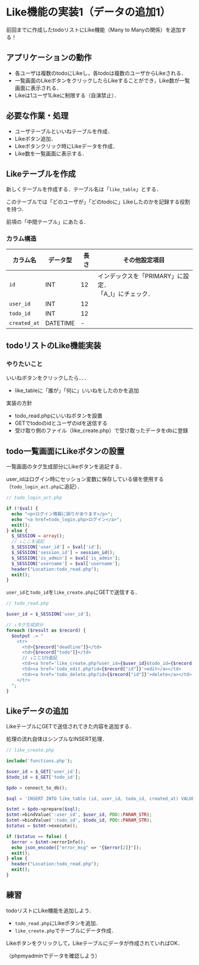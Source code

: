 # Like機能の実装1（データの追加1）

前回までに作成したtodoリストにLike機能（Many to Manyの関係）を追加する！


## アプリケーションの動作

- 各ユーザは複数のtodoにLikeし，各todoは複数のユーザからLikeされる．
- 一覧画面のLikeボタンをクリックしたらLikeすることができ，Like数が一覧画面に表示される．
- Likeは1ユーザ1Likeに制限する（自演禁止）．


## 必要な作業・処理

- ユーザテーブルといいねテーブルを作成．
- Likeボタン追加．
- Likeボタンクリック時にLikeデータを作成．
- Like数を一覧画面に表示する．

## Likeテーブルを作成

新しくテーブルを作成する．テーブル名は「`like_table`」とする．

このテーブルでは「どのユーザが」「どのtodoに」Likeしたのかを記録する役割を持つ．

前項の「中間テーブル」にあたる．

### カラム構造

|カラム名|データ型|長さ|その他設定項目|
|---|---|---|---|
|`id`|INT|12|インデックスを「PRIMARY」に設定．</br>「A_I」にチェック．|
|`user_id`|INT|12||
|`todo_id`|INT|12||
|`created_at`|DATETIME|-||

## todoリストのLike機能実装

### やりたいこと

いいねボタンをクリックしたら．．．

- like_tableに「誰が」「何に」いいねをしたのかを追加

実装の方針

- todo_read.phpにいいねボタンを設置
- GETでtodoのidとユーザのidを送信する
- 受け取り側のファイル（like_create.php）で受け取ったデータをdbに登録

## todo一覧画面にLikeボタンの設置

一覧画面のタグ生成部分にLikeボタンを追記する．

user_idはログイン時にセッション変数に保存している値を使用する（`todo_login_act.php`に追記）．

```php
// todo_login_act.php

if (!$val) {
  echo "<p>ログイン情報に誤りがあります</p>";
  echo "<a href=todo_login.php>ログイン</a>";
  exit();
} else {
  $_SESSION = array();
  // ↓ここを追記
  $_SESSION['user_id'] = $val['id'];
  $_SESSION['session_id'] = session_id();
  $_SESSION['is_admin'] = $val['is_admin'];
  $_SESSION['username'] = $val['username'];
  header("Location:todo_read.php");
  exit();
}

```

`user_id`と`todo_id`を`like_create.php`にGETで送信する．

```php
// todo_read.php

$user_id = $_SESSION['user_id'];

// ↓タグ生成部分
foreach ($result as $record) {
  $output .= "
    <tr>
      <td>{$record["deadline"]}</td>
      <td>{$record["todo"]}</td>
      // ↓ここ1行追記
      <td><a href='like_create.php?user_id={$user_id}&todo_id={$record["id"]}'>like</a></td>
      <td><a href='todo_edit.php?id={$record["id"]}'>edit</a></td>
      <td><a href='todo_delete.php?id={$record["id"]}'>delete</a></td>
    </tr>
  ";
}

```

## Likeデータの追加

LikeテーブルにGETで送信されてきた内容を追加する．

処理の流れ自体はシンプルなINSERT処理．

```php
// like_create.php

include('functions.php');

$user_id = $_GET['user_id'];
$todo_id = $_GET['todo_id'];

$pdo = connect_to_db();

$sql = 'INSERT INTO like_table (id, user_id, todo_id, created_at) VALUES (NULL, :user_id, :todo_id, now())';

$stmt = $pdo->prepare($sql);
$stmt->bindValue(':user_id', $user_id, PDO::PARAM_STR);
$stmt->bindValue(':todo_id', $todo_id, PDO::PARAM_STR);
$status = $stmt->execute();

if ($status == false) {
  $error = $stmt->errorInfo();
  echo json_encode(["error_msg" => "{$error[2]}"]);
  exit();
} else {
  header("Location:todo_read.php");
  exit();
}

```

## 練習

todoリストにLike機能を追加しよう．

- `todo_read.php`にLikeボタンを追加．
- `like_create.php`でテーブルにデータ作成．

Likeボタンをクリックして，Likeテーブルにデータが作成されていればOK．

（phpmyadminでデータを確認しよう）
